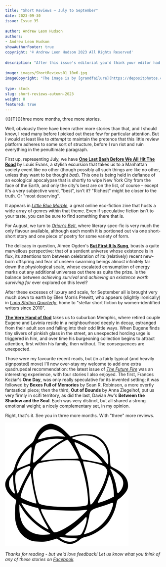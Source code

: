 ```yaml
---
title: "Short Reviews – July to September"
date: 2023-09-30
issue: Issue 35

author: Andrew Leon Hudson
authors:
- Andrew Leon Hudson
showAuthorFooter: true
copyright: '© Andrew Leon Hudson 2023 All Rights Reserved'

description: "After this issue's editorial you'd think your editor had read quite enough. But no: once more unto the breach, dear friends, to sample the recent output of our peers. Here are three brief recommendations for further reading, available online now. And if we're still unwilling to rein it in at only three? Well tough, the more the merrier!"

image: images/ShortReviews01_10x6.jpg
imageCopyright: "The image is by [grandfailure](https://depositphotos.com/368748152/stock-photo-man-standing-mysterious-library-digital.html) via DepositPhotos.com."

type: stock
slug: short-reviews-autumn-2023
weight: 8
featured: true
---
```


{{<glyph>}}T{{</glyph>}}hree more months, three more stories.

Well, obviously there have been rather more stories than that, and I should know, I read many before I picked out these few for particular attention. But I would at least like to *attempt* to maintain the pretence that this little review platform adheres to some sort of structure, before I run riot and ruin everything in the penultimate paragraph.

First up, representing July, we have **[One Last Bash Before We All Hit The Road](https://littlebluemarble.ca/2023/07/28/one-last-bash-before-we-all-hit-the-road/)** by Louis Evans, a stylish excursion that takes us to a Manhattan society event like no other (though possibly all such things are like no other, unless they want to be thought *bad*). This one is being held in defiance of an ecological apocalypse that is shortly to wipe New York City from the face of the Earth, and only the city's best are on the list, of course – except it's a very subjective word, "best", isn't it? "Richest" might be closer to the truth. Or "most deserving".

It appears in *[Little Blue Marble](https://littlebluemarble.ca/)*, a great online eco-fiction zine that hosts a wide array of genres within that theme. Even if speculative fiction isn't to your taste, you can be sure to find something there that is. 

For August, we turn to *[Orion's Belt](https://www.orions-belt.net/)*, where literary spec-fic is very much the only flavour available, although each month it is portioned out via one short-short story and one piece of poetry for some variety of form.

The delicacy in question, Aimee Ogden's **[But First It Is Sung](https://www.orions-belt.net/archives/but-first-it-is-sung)**, boasts a quite marvellous perspective: that of a sentient universe whose existence is in flux, its attentions torn between celebration of its (relatively) recent new-born offspring and fear of unseen swarming beings almost infinitely far down the physiological scale, whose escalated consumption of energy marks out any additional universes out there as quite the prize. Is the balance between *achieving survival* and *achieving an existence worth surviving for* ever explored on this level?

After these excesses of luxury and scale, for September all is brought very much down to earth by Ellen Morris Prewitt, who appears (slightly ironically) in *[Luna Station Quarterly](https://lunastationquarterly.com/)*, home to "stellar short fiction by women-identified writers since 2010".

**[The Very Hand of God](https://lunastationquarterly.com/story/the-very-hand-of-god/)** takes us to suburban Memphis, where retired couple Eugene and Lavinia reside in a neighbourhood deeply in decay, estranged from their adult son and falling into their odd little ways. When Eugene finds tiny slivers of pinkish glass in the street, an unexpected hording urge is triggered in him, and over time his burgeoning collection begins to attract attention, first within his family, then without. The consequences are unexpected.

Those were my favourite recent reads, but (in a fairly typical (and heavily signposted) move) I'll now over-stay my welcome to add one extra quadrupedal recommendation: the latest issue of *[The Future Fire](http://futurefire.net/2023.66/index.html)* was an interesting experience, with four stories I also enjoyed. The first, Frances Koziar's **One Day**, was only really speculative for its invented setting; it was followed by **Boxes Full of Memories** by Sean R. Robinson, a more overtly fantastical piece; then the third, **Out of Bounds** by Anna Ziegelhof, put us very firmly in scifi territory, as did the last, Davian Aw's **Between the Shadow and the Soul**. Each was very distinct, but all shared a strong emotional weight; a nicely complementary set, in my opinion.

Right, that's it. See you in three more months. With "three" more reviews.

![Orbit-lrg](images/Orbit.svg)

*Thanks for reading - but we'd love feedback! Let us know what you think of any of these stories on [Facebook](https://www.facebook.com/MythaxisMagazine/posts/889661896500131).*
